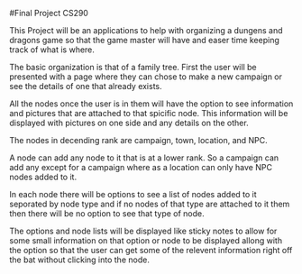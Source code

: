 #Final Project CS290

This Project will be an applications to help with organizing a dungens and dragons game so that the game master will have and easer time keeping track of what is where.

The basic organization is that of a family tree.
First the user will be presented with a page where they can chose to make a new campaign or see the details of one that already exists.

All the nodes once the user is in them will have the option to see information and pictures that are attached to that spicific node. This information will be displayed with pictures on one side and any details on the other.

The nodes in decending rank are campaign, town, location, and NPC.

A node can add any node to it that is at a lower rank.
So a campaign can add any except for a campaign where as a location can only have NPC nodes added to it.

In each node there will be options to see a list of nodes added to it seporated by node type and if no nodes of that type are attached to it them then there will be no option to see that type of node.

The options and node lists will be displayed like sticky notes to allow for some small information on that option or node to be displayed allong with the option so that the user can get some of the relevent information right off the bat without clicking into the node.
